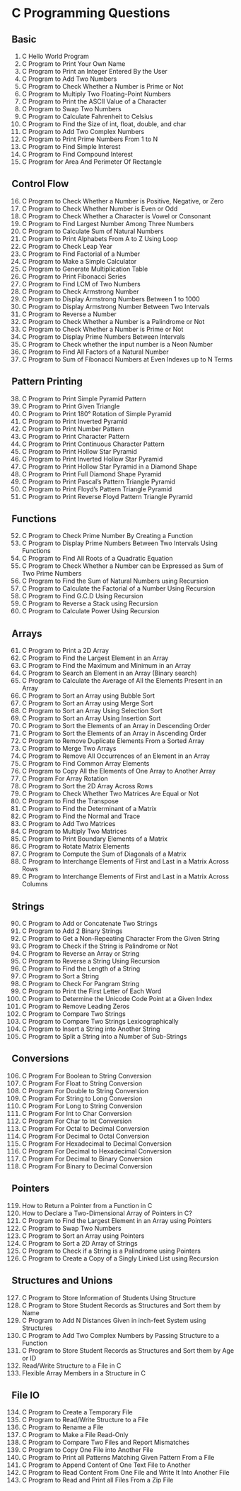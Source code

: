 # C Programming Questions

## Basic  
1. C Hello World Program  
2. C Program to Print Your Own Name  
3. C Program to Print an Integer Entered By the User  
4. C Program to Add Two Numbers  
5. C Program to Check Whether a Number is Prime or Not  
6. C Program to Multiply Two Floating-Point Numbers  
7. C Program to Print the ASCII Value of a Character  
8. C Program to Swap Two Numbers  
9. C Program to Calculate Fahrenheit to Celsius  
10. C Program to Find the Size of int, float, double, and char  
11. C Program to Add Two Complex Numbers  
12. C Program to Print Prime Numbers From 1 to N  
13. C Program to Find Simple Interest  
14. C Program to Find Compound Interest  
15. C Program for Area And Perimeter Of Rectangle  

## Control Flow  
16. C Program to Check Whether a Number is Positive, Negative, or Zero  
17. C Program to Check Whether Number is Even or Odd  
18. C Program to Check Whether a Character is Vowel or Consonant  
19. C Program to Find Largest Number Among Three Numbers  
20. C Program to Calculate Sum of Natural Numbers  
21. C Program to Print Alphabets From A to Z Using Loop  
22. C Program to Check Leap Year  
23. C Program to Find Factorial of a Number  
24. C Program to Make a Simple Calculator  
25. C Program to Generate Multiplication Table  
26. C Program to Print Fibonacci Series  
27. C Program to Find LCM of Two Numbers  
28. C Program to Check Armstrong Number  
29. C Program to Display Armstrong Numbers Between 1 to 1000  
30. C Program to Display Armstrong Number Between Two Intervals  
31. C Program to Reverse a Number  
32. C Program to Check Whether a Number is a Palindrome or Not  
33. C Program to Check Whether a Number is Prime or Not  
34. C Program to Display Prime Numbers Between Intervals  
35. C Program to Check whether the input number is a Neon Number  
36. C Program to Find All Factors of a Natural Number  
37. C Program to Sum of Fibonacci Numbers at Even Indexes up to N Terms  

## Pattern Printing  
38. C Program to Print Simple Pyramid Pattern  
39. C Program to Print Given Triangle  
40. C Program to Print 180° Rotation of Simple Pyramid  
41. C Program to Print Inverted Pyramid  
42. C Program to Print Number Pattern  
43. C Program to Print Character Pattern  
44. C Program to Print Continuous Character Pattern  
45. C Program to Print Hollow Star Pyramid  
46. C Program to Print Inverted Hollow Star Pyramid  
47. C Program to Print Hollow Star Pyramid in a Diamond Shape  
48. C Program to Print Full Diamond Shape Pyramid  
49. C Program to Print Pascal’s Pattern Triangle Pyramid  
50. C Program to Print Floyd’s Pattern Triangle Pyramid  
51. C Program to Print Reverse Floyd Pattern Triangle Pyramid  

## Functions  
52. C Program to Check Prime Number By Creating a Function  
53. C Program to Display Prime Numbers Between Two Intervals Using Functions  
54. C Program to Find All Roots of a Quadratic Equation  
55. C Program to Check Whether a Number can be Expressed as Sum of Two Prime Numbers  
56. C Program to Find the Sum of Natural Numbers using Recursion  
57. C Program to Calculate the Factorial of a Number Using Recursion  
58. C Program to Find G.C.D Using Recursion  
59. C Program to Reverse a Stack using Recursion  
60. C Program to Calculate Power Using Recursion  

## Arrays  
61. C Program to Print a 2D Array  
62. C Program to Find the Largest Element in an Array  
63. C Program to Find the Maximum and Minimum in an Array  
64. C Program to Search an Element in an Array (Binary search)  
65. C Program to Calculate the Average of All the Elements Present in an Array  
66. C Program to Sort an Array using Bubble Sort  
67. C Program to Sort an Array using Merge Sort  
68. C Program to Sort an Array Using Selection Sort  
69. C Program to Sort an Array Using Insertion Sort  
70. C Program to Sort the Elements of an Array in Descending Order  
71. C Program to Sort the Elements of an Array in Ascending Order  
72. C Program to Remove Duplicate Elements From a Sorted Array  
73. C Program to Merge Two Arrays  
74. C Program to Remove All Occurrences of an Element in an Array  
75. C Program to Find Common Array Elements  
76. C Program to Copy All the Elements of One Array to Another Array  
77. C Program For Array Rotation  
78. C Program to Sort the 2D Array Across Rows  
79. C Program to Check Whether Two Matrices Are Equal or Not  
80. C Program to Find the Transpose  
81. C Program to Find the Determinant of a Matrix  
82. C Program to Find the Normal and Trace  
83. C Program to Add Two Matrices  
84. C Program to Multiply Two Matrices  
85. C Program to Print Boundary Elements of a Matrix  
86. C Program to Rotate Matrix Elements  
87. C Program to Compute the Sum of Diagonals of a Matrix  
88. C Program to Interchange Elements of First and Last in a Matrix Across Rows  
89. C Program to Interchange Elements of First and Last in a Matrix Across Columns  

## Strings  
90. C Program to Add or Concatenate Two Strings  
91. C Program to Add 2 Binary Strings  
92. C Program to Get a Non-Repeating Character From the Given String  
93. C Program to Check if the String is Palindrome or Not  
94. C Program to Reverse an Array or String  
95. C Program to Reverse a String Using Recursion  
96. C Program to Find the Length of a String  
97. C Program to Sort a String  
98. C Program to Check For Pangram String  
99. C Program to Print the First Letter of Each Word  
100. C Program to Determine the Unicode Code Point at a Given Index  
101. C Program to Remove Leading Zeros  
102. C Program to Compare Two Strings  
103. C Program to Compare Two Strings Lexicographically  
104. C Program to Insert a String into Another String  
105. C Program to Split a String into a Number of Sub-Strings  

## Conversions  
106. C Program For Boolean to String Conversion  
107. C Program For Float to String Conversion  
108. C Program For Double to String Conversion  
109. C Program For String to Long Conversion  
110. C Program For Long to String Conversion  
111. C Program For Int to Char Conversion  
112. C Program For Char to Int Conversion  
113. C Program For Octal to Decimal Conversion  
114. C Program For Decimal to Octal Conversion  
115. C Program For Hexadecimal to Decimal Conversion  
116. C Program For Decimal to Hexadecimal Conversion  
117. C Program For Decimal to Binary Conversion  
118. C Program For Binary to Decimal Conversion  

## Pointers  
119. How to Return a Pointer from a Function in C  
120. How to Declare a Two-Dimensional Array of Pointers in C?  
121. C Program to Find the Largest Element in an Array using Pointers  
122. C Program to Swap Two Numbers  
123. C Program to Sort an Array using Pointers  
124. C Program to Sort a 2D Array of Strings  
125. C Program to Check if a String is a Palindrome using Pointers  
126. C Program to Create a Copy of a Singly Linked List using Recursion  

## Structures and Unions  
127. C Program to Store Information of Students Using Structure  
128. C Program to Store Student Records as Structures and Sort them by Name  
129. C Program to Add N Distances Given in inch-feet System using Structures  
130. C Program to Add Two Complex Numbers by Passing Structure to a Function  
131. C Program to Store Student Records as Structures and Sort them by Age or ID  
132. Read/Write Structure to a File in C  
133. Flexible Array Members in a Structure in C  

## File IO  
134. C Program to Create a Temporary File  
135. C Program to Read/Write Structure to a File  
136. C Program to Rename a File  
137. C Program to Make a File Read-Only  
138. C Program to Compare Two Files and Report Mismatches  
139. C Program to Copy One File into Another File  
140. C Program to Print all Patterns Matching Given Pattern From a File  
141. C Program to Append Content of One Text File to Another  
142. C Program to Read Content From One File and Write It Into Another File  
143. C Program to Read and Print all Files From a Zip File  

